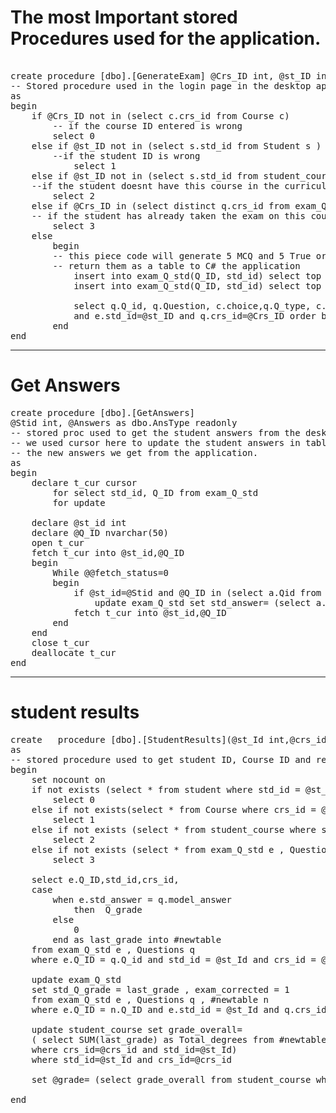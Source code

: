 # The most Important stored Procedures used for the application.
<pre>

create procedure [dbo].[GenerateExam] @Crs_ID int, @st_ID int  
-- Stored procedure used in the login page in the desktop application  
as  
begin  
	if @Crs_ID not in (select c.crs_id from Course c)  
        -- if the course ID entered is wrong  
		select 0  
	else if @st_ID not in (select s.std_id from Student s )  
        --if the student ID is wrong  
	        select 1  
	else if @st_ID not in (select s.std_id from student_course s where s.crs_id=@Crs_ID)
	--if the student doesnt have this course in the curriculum
		select 2
	else if @Crs_ID in (select distinct q.crs_id from exam_Q_std e, Questions q where e.Q_ID=q.Q_id and e.std_id=@st_ID)
	-- if the student has already taken the exam on this course once
		select 3
	else 
		begin
		-- this piece code will generate 5 MCQ and 5 True or false questions randomly and insert them into the database then
		-- return them as a table to C# the application
			insert into exam_Q_std(Q_ID, std_id) select top (5) q.Q_id,@st_ID from Questions q where q.crs_id=@Crs_ID and q.Q_type='MCQ' order by NEWID()
			insert into exam_Q_std(Q_ID, std_id) select top (5) q.Q_id,@st_ID from Questions q where q.crs_id=@Crs_ID and q.Q_type='T/F' order by NEWID()

			select q.Q_id, q.Question, c.choice,q.Q_type, c.choice_id from exam_Q_std e, Questions q,Question_choices c where e.Q_ID=q.Q_id and                                     q.Q_id=c.Q_id
			and e.std_id=@st_ID and q.crs_id=@Crs_ID order by q.Q_type
		end
end
</pre>

--------------------------------------------------------------------------------------------------------------------------------------------------------
# Get Answers
<pre>
create procedure [dbo].[GetAnswers] 
@Stid int, @Answers as dbo.AnsType readonly
-- stored proc used to get the student answers from the desktop application and save it in the database 
-- we used cursor here to update the student answers in table (Exam_Q_std) which is saved in the database with
-- the new answers we get from the application.
as
begin
	declare t_cur cursor
		for select std_id, Q_ID from exam_Q_std
		for update

	declare @st_id int
	declare @Q_ID nvarchar(50)
	open t_cur 
	fetch t_cur into @st_id,@Q_ID
	begin
		While @@fetch_status=0
		begin
			if @st_id=@Stid and @Q_ID in (select a.Qid from @Answers a)
				update exam_Q_std set std_answer= (select a.answer from @Answers a where a.Qid=@Q_ID)  where current of t_cur
			fetch t_cur into @st_id,@Q_ID
		end
	end
	close t_cur
	deallocate t_cur
end
</pre>

-----------------------------------------------------------------------------------------------------------------------------------------------------------
# student results
<pre>
create   procedure [dbo].[StudentResults](@st_Id int,@crs_id int, @grade int output)
as
-- stored procedure used to get student ID, Course ID and return the total grade after comparing student's answers with the Model answers. 
begin
	set nocount on 
	if not exists (select * from student where std_id = @st_Id)
		select 0
	else if not exists(select * from Course where crs_id = @crs_id)
		select 1
	else if not exists (select * from student_course where std_id = @st_Id and crs_id = @crs_id)
		select 2
	else if not exists (select * from exam_Q_std e , Questions q  where std_id = @st_Id and crs_id = @crs_id)
		select 3

	select e.Q_ID,std_id,crs_id,
	case 
		when e.std_answer = q.model_answer 
			then  Q_grade
		else
			0
		end as last_grade into #newtable
	from exam_Q_std e , Questions q
	where e.Q_ID = q.Q_id and std_id = @st_Id and crs_id = @crs_id

	update exam_Q_std
	set std_Q_grade = last_grade , exam_corrected = 1
	from exam_Q_std e , Questions q , #newtable n 
	where e.Q_ID = n.Q_ID and e.std_id = @st_Id and q.crs_id = @crs_id

	update student_course set grade_overall=
	( select SUM(last_grade) as Total_degrees from #newtable
	where crs_id=@crs_id and std_id=@st_Id)
	where std_id=@st_Id and crs_id=@crs_id

	set @grade= (select grade_overall from student_course where std_id=@st_Id and crs_id=@crs_id)

end
</pre>
